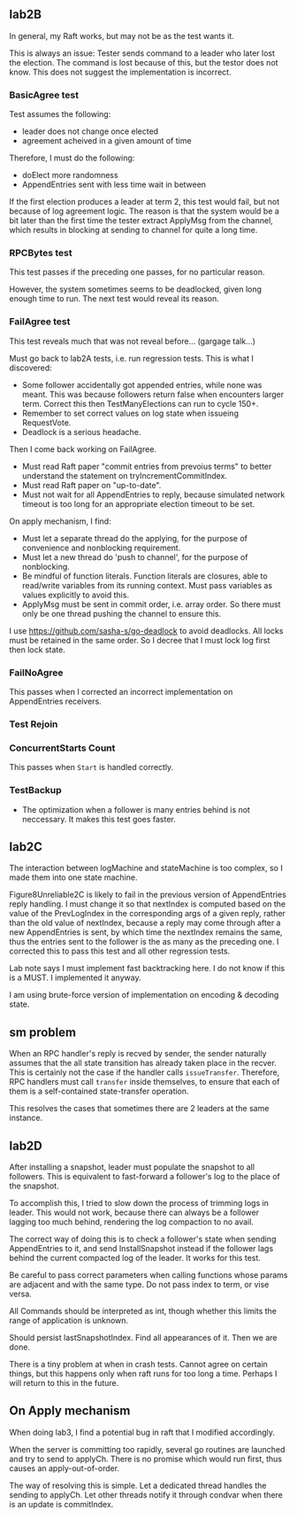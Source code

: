 ## lab2B

In general, my Raft works, but may not be as the test wants it.

This is always an issue: Tester sends command to a leader who later lost the election. The command is lost because of this, but the testor does not know. This does not suggest the implementation is incorrect.

### BasicAgree test

Test assumes the following:

- leader does not change once elected
- agreement acheived in a given amount of time

Therefore, I must do the following:

- doElect more randomness
- AppendEntries sent with less time wait in between

If the first election produces a leader at term 2, this test would fail, but not because of log agreement logic. The reason is that the system would be a bit later than the first time the tester extract ApplyMsg from the channel, which results in blocking at sending to channel for quite a long time. 

### RPCBytes test

This test passes if the preceding one passes, for no particular reason.

However, the system sometimes seems to be deadlocked, given long enough time to run. The next test would reveal its reason.

### FailAgree test

This test reveals much that was not reveal before... (gargage talk...)

Must go back to lab2A tests, i.e. run regression tests. This is what I discovered:

- Some follower accidentally got appended entries, while none was meant. This was because followers return false when encounters larger term. Correct this then TestManyElections can run to cycle 150+.
- Remember to set correct values on log state when issueing RequestVote.
- Deadlock is a serious headache.

Then I come back working on FailAgree. 

- Must read Raft paper "commit entries from prevoius terms" to better understand the statement on tryIncrementCommitIndex.
- Must read Raft paper on "up-to-date".
- Must not wait for all AppendEntries to reply, because simulated network timeout is too long for an appropriate election timeout to be set.

On apply mechanism, I find:

- Must let a separate thread do the applying, for the purpose of convenience and nonblocking requirement.
- Must let a new thread do 'push to channel', for the purpose of nonblocking.
- Be mindful of function literals. Function literals are closures, able to read/write variables from its running context. Must pass variables as values explicitly to avoid this.
- ApplyMsg must be sent in commit order, i.e. array order. So there must only be one thread pushing the channel to ensure this.

I use https://github.com/sasha-s/go-deadlock to avoid deadlocks. All locks must be retained in the same order. So I decree that I must lock log first then lock state.

### FailNoAgree

This passes when I corrected an incorrect implementation on AppendEntries receivers.

### Test Rejoin


### ConcurrentStarts Count

This passes when `Start` is handled correctly. 

### TestBackup

- The optimization when a follower is many entries behind is not neccessary. It makes this test goes faster.

## lab2C

The interaction between logMachine and stateMachine is too complex, so I made them into one state machine.

Figure8Unreliable2C is likely to fail in the previous version of AppendEntries reply handling. I must change it so that nextIndex is computed based on the value of the PrevLogIndex in the corresponding args of a given reply, rather than the old value of nextIndex, because a reply may come through after a new AppendEntries is sent, by which time the nextIndex remains the same, thus the entries sent to the follower is the as many as the preceding one. I corrected this to pass this test and all other regression tests.

Lab note says I must implement fast backtracking here. I do not know if this is a MUST. I implemented it anyway.

I am using brute-force version of implementation on encoding & decoding state.

## sm problem

When an RPC handler's reply is recved by sender, the sender naturally assumes that the all state transition has already taken place in the recver. This is certainly not the case if the handler calls `issueTransfer`. Therefore, RPC handlers must call `transfer` inside themselves, to ensure that each of them is a self-contained state-transfer operation.

This resolves the cases that sometimes there are 2 leaders at the same instance.

## lab2D

After installing a snapshot, leader must populate the snapshot to all followers. This is equivalent to fast-forward a follower's log to the place of the snapshot.

To accomplish this, I tried to slow down the process of trimming logs in leader. This would not work, because there can always be a follower lagging too much behind, rendering the log compaction to no avail.

The correct way of doing this is to check a follower's state when sending AppendEntries to it, and send InstallSnapshot instead if the follower lags behind the current compacted log of the leader. It works for this test.

Be careful to pass correct parameters when calling functions whose params are adjacent and with the same type. Do not pass index to term, or vise versa.

All Commands should be interpreted as int, though whether this limits the range of application is unknown.

Should persist lastSnapshotIndex. Find all appearances of it. Then we are done.

There is a tiny problem at when in crash tests. Cannot agree on certain things, but this happens only when raft runs for too long a time. Perhaps I will return to this in the future.

## On Apply mechanism

When doing lab3, I find a potential bug in raft that I modified accordingly.

When the server is committing too rapidly, several go routines are launched and try to send to applyCh. There is no promise which would run first, thus causes an apply-out-of-order.

The way of resolving this is simple. Let a dedicated thread handles the sending to applyCh. Let other threads notify it through condvar when there is an update is commitIndex.
